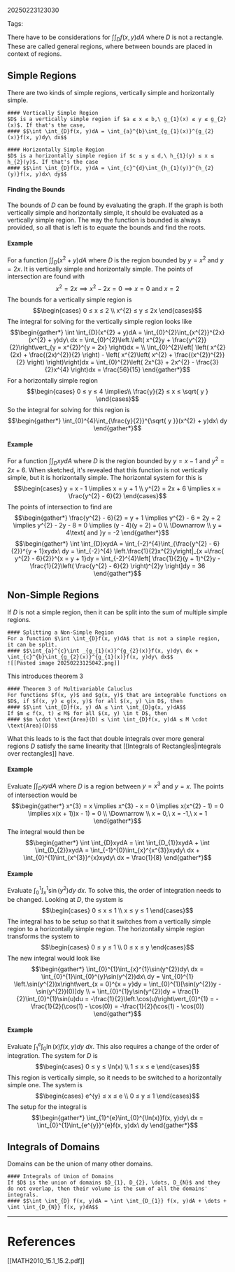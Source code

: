 20250223123030

Tags:

There have to be considerations for $\int \int_{D} f(x, y)dA$ where $D$ is not a rectangle. These are called general regions, where between bounds are placed in context of regions. 
## Simple Regions
There are two kinds of simple regions, vertically simple and horizontally simple. 
```ad-formula
#### Vertically Simple Region
$D$ is a vertically simple region if $a ≤ x ≤ b,\ g_{1}(x) ≤ y ≤ g_{2}(x)$. If that's the case,
#### $$\int \int_{D}f(x, y)dA = \int_{a}^{b}\int_{g_{1}(x)}^{g_{2}(x)}f(x, y)dy\ dx$$
```

```ad-formula
#### Horizontally Simple Region
$D$ is a horizontally simple region if $c ≤ y ≤ d,\ h_{1}(y) ≤ x ≤ h_{2}(y)$. If that's the case
#### $$\int \int_{D}f(x, y)dA = \int_{c}^{d}\int_{h_{1}(y)}^{h_{2}(y)}f(x, y)dx\ dy$$
```

#### Finding the Bounds
The bounds of $D$ can be found by evaluating the graph. If the graph is both vertically simple and horizontally simple, it should be evaluated as a vertically simple region. The way the function is bounded is always provided, so all that is left is to equate the bounds and find the roots.

#### Example
For a function $\int \int_{D}(x^{2} + y)dA$ where $D$ is the region bounded by $y = x^{2}$ and $y = 2x$. It is vertically simple and horizontally simple. The points of intersection are found with $$x^{2} = 2x \implies x^{2} - 2x = 0 \implies x = 0\text{ and } x = 2$$
The bounds for a vertically simple region is $$\begin{cases}
0 ≤ x ≤ 2 \\
x^{2} ≤ y ≤ 2x
\end{cases}$$The integral for solving for the vertically simple region looks like $$\begin{gather*}
\int \int_{D}(x^{2} + y)dA = \int_{0}^{2}\int_{x^{2}}^{2x}(x^{2} + y)dy\ dx = \int_{0}^{2}\left.\left( x^{2}y + \frac{y^{2}}{2}\right\vert_{y = x^{2}}^{y = 2x} \right)dx = \\
\int_{0}^{2}\left[ \left( x^{2}(2x) + \frac{(2x)^{2}}{2} \right) - \left( x^{2}\left( x^{2} + \frac{(x^{2})^{2}}{2} \right) \right)\right]dx = \int_{0}^{2}\left( 2x^{3} + 2x^{2} - \frac{3}{2}x^{4} \right)dx = \frac{56}{15}
\end{gather*}$$
For a horizontally simple region $$\begin{cases}
0 ≤ y ≤ 4 \implies\\
\frac{y}{2} ≤ x ≤ \sqrt{ y }
\end{cases}$$
So the integral for solving for this region is $$\begin{gather*}
\int_{0}^{4}\int_{\frac{y}{2}}^{\sqrt{ y }}(x^{2} + y)dx\ dy
\end{gather*}$$

#### Example
For a function $\int \int_{D}xydA$ where $D$ is the region bounded by $y = x - 1$ and $y^{2} = 2x + 6$. When sketched, it's revealed that this function is not vertically simple, but it is horizontally simple. The horizontal system for this is $$\begin{cases}
y = x - 1 \implies x = y + 1 \\
y^{2} = 2x + 6 \implies x = \frac{y^{2} - 6}{2}
\end{cases}$$
The points of intersection to find are $$\begin{gather*}
\frac{y^{2} - 6}{2} = y + 1 \implies y^{2} - 6 = 2y + 2 \implies y^{2} - 2y - 8 = 0 \implies (y - 4)(y + 2) = 0 \\
\Downarrow \\
y = 4\text{ and }y = -2
\end{gather*}$$
$$\begin{gather*}
\int \int_{D}xydA = \int_{-2}^{4}\int_{\frac{y^{2} - 6}{2}}^{y + 1}xydx\ dy = \int_{-2}^{4} \left.\frac{1}{2}x^{2}y\right|_{x =\frac{ y^{2} - 6}{2}}^{x = y + 1}dy = \int_{-2}^{4}\left[ \frac{1}{2}(y + 1)^{2}y - \frac{1}{2}\left( \frac{y^{2} - 6}{2} \right)^{2}y \right]dy = 36
\end{gather*}$$

## Non-Simple Regions
If $D$ is not a simple region, then it can be split into the sum of multiple simple regions.
```ad-formula
#### Splitting a Non-Simple Region
For a function $\int \int_{D}f(x, y)dA$ that is not a simple region, it can be split.
#### $$\int_{a}^{c}\int _{g_{1}(x)}^{g_{2}(x)}f(x, y)dy\ dx + \int_{c}^{b}\int_{g_{2}(x)}^{g_{1}(x)}f(x, y)dy\ dx$$
![[Pasted image 20250223125042.png]]
```

This introduces theorem 3
```ad-formula
#### Theorem 3 of Multivariable Caluclus
For functions $f(x, y)$ and $g(x, y)$ that are integrable functions on $D$, if $f(x, y) ≤ g(x, y)$ for all $(x, y) \in D$, then
#### $$\int \int_{D}f(x, y) dA ≤ \int \int_{D}g(x, y)dA$$
If $m ≤ f(x, t) ≤ M$ for all $(x, y) \in t D$, then
#### $$m \cdot \text{Area}(D) ≤ \int \int_{D}f(x, y)dA ≤ M \cdot \text{Area}(D)$$
```

What this leads to is the fact that double integrals over more general regions $D$ satisfy the same linearity that [[Integrals of Rectangles|integrals over rectangles]] have. 

#### Example
Evaluate $\int \int_{D}xydA$ where $D$ is a region between $y = x^{3}$ and $y = x$. The points of intersection would be $$\begin{gather*}
x^{3} = x \implies x^{3} - x = 0 \implies x(x^{2} - 1) = 0 \implies x(x + 1))x - 1) = 0 \\
\Downarrow \\
x = 0,\ x = -1,\ x = 1
\end{gather*}$$
The integral would then be $$\begin{gather*}
\int \int_{D}xydA = \int \int_{D_{1}}xydA + \int \int_{D_{2}}xydA = \int_{-1}^{0}\int_{x}^{x^{3}}xydy\ dx + \int_{0}^{1}\int_{x^{3}}^{x}xydy\ dx = \frac{1}{8}
\end{gather*}$$

#### Example
Evaluate $\int_{0}^{1}\int_{x}^{1}\sin(y^{2})dy\ dx$. To solve this, the order of integration needs to be changed. Looking at $D$, the system is $$\begin{cases}
0 ≤ x ≤ 1 \\
x ≤ y ≤ 1
\end{cases}$$
The integral has to be setup so that it switches from a vertically simple region to a horizontally simple region. The horizontally simple region transforms the system to $$\begin{cases}
0 ≤ y ≤ 1 \\
0 ≤ x ≤ y
\end{cases}$$
The new integral would look like $$\begin{gather*}
\int_{0}^{1}\int_{x}^{1}\sin(y^{2})dy\ dx = \int_{0}^{1}\int_{0}^{y}\sin(y^{2})dx\ dy = \int_{0}^{1} \left.\sin(y^{2})x\right\vert_{x = 0}^{x = y}dy = \int_{0}^{1}[\sin(y^{2})y - \sin(y^{2})(0)]dy \\
= \int_{0}^{1}y\sin(y^{2})dy = \frac{1}{2}\int_{0}^{1}\sin(u)du = -\frac{1}{2}\left.\cos(u)\right\vert_{0}^{1} = -\frac{1}{2}(\cos(1) - \cos(0)) = -\frac{1}{2}(\cos(1) - \cos(0))
\end{gather*}$$

#### Example
Evaluate $\int_{1}^{e}\int_{0}{\ln(x)}f(x, y)dy\ dx$. This also requires a change of the order of integration. The system for $D$ is $$\begin{cases}
0 ≤ y ≤ \ln(x) \\
1 ≤ x ≤ e
\end{cases}$$
This region is vertically simple, so it needs to be switched to a horizontally simple one. The system is $$\begin{cases}
e^{y} ≤ x ≤ e \\
0 ≤ y ≤ 1
\end{cases}$$
The setup for the integral is $$\begin{gather*}
\int_{1}^{e}\int_{0}^{\ln(x)}f(x, y)dy\ dx = \int_{0}^{1}\int_{e^{y}}^{e}f(x, y)dx\ dy
\end{gather*}$$

## Integrals of Domains
Domains can be the union of many other domains. 
```ad-formula
#### Integrals of Union of Domains
If $D$ is the union of domains $D_{1}, D_{2}, \dots, D_{N}$ and they do not overlap, then their volume is the sum of all the domains' integrals.
#### $$\int \int_{D} f(x, y)dA = \int \int_{D_{1}} f(x, y)dA + \dots + \int \int_{D_{N}} f(x, y)dA$$
```

___
# References
[[MATH2010_15.1_15.2.pdf]]
